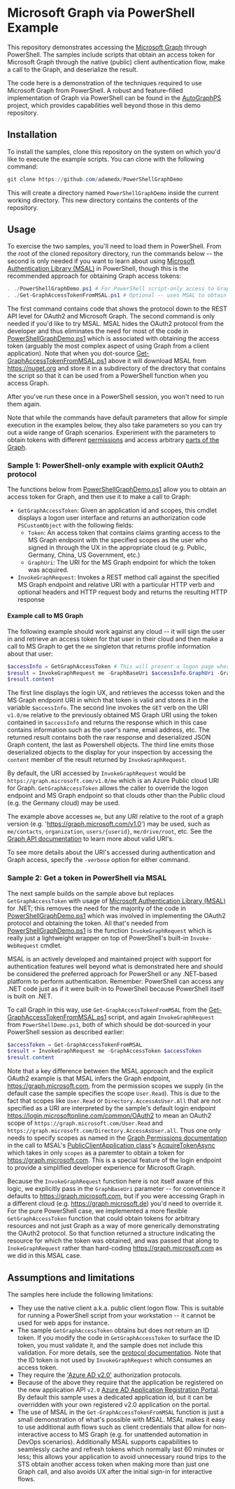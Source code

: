 # Microsoft Graph via PowerShell Example

This repository demonstrates accessing the [Microsoft Graph](https://graph.microsoft.io) through PowerShell. The samples include scripts that obtain an access token for Microsoft Graph through the native (public) client authentication flow, make a call to the Graph, and deserialize the result.

The code here is a demonstration of the techniques required to use Microsoft Graph from PowerShell. A robust and feature-filled implementation of Graph via PowerShell can be found in the [AutoGraphPS](https://github.com/adamedx/autographps) project, which provides capabilities well beyond those in this demo repository.

## Installation

To install the samples, clone this repository on the system on which you'd like to execute the example scripts. You can clone with the following command:

```powershell
git clone https://github.com/adamedx/PowerShellGraphDemo
```

This will create a directory named `PowerShellGraphDemo` inside the current working directory. This new directory contains the contents of the repository.

## Usage

To exercise the two samples, you'll need to load them in PowerShell. From the root of the cloned repository directory, run the commands below -- the second is only needed if you want to learn about using [Microsoft Authentication Library (MSAL)](https://github.com/AzureAD/microsoft-authentication-library-for-dotnet) in PowerShell, though this is the recommended approach for obtaining Graph access tokens:

```powershell
. ./PowerShellGraphDemo.ps1 # For PowerShell script-only access to Graph
. ./Get-GraphAccessTokenFromMSAL.ps1 # Optional -- uses MSAL to obtain token, downloads MSAL from nuget.org in local directory the first time you run this
```

The first command contains code that shows the protocol down to the REST API level for OAuth2 and Microsoft Graph. The second command is only needed if you'd like to try MSAL. MSAL hides the OAuth2 protocol from the developer and thus eliminates the need for most of the code in [PowerShellGraphDemo.ps1](PowerShellGraphDemo.ps1) which is associated with obtaining the access token (arguably the most complex aspect of using Graph from a client application). Note that when you dot-source [Get-GraphAccessTokenFromMSAL.ps1](Get-GraphAccessTokenFromMSAL.ps1) above it will download MSAL from https://nuget.org and store it in a subdirectory of the directory that contains the script so that it can be used from a PowerShell function when you access Graph.

After you've run these once in a PowerShell session, you won't need to run them again.

Note that while the commands have default parameters that allow for simple execution in the examples below, they also take parameters so you can try out a wide range of Graph scenarios. Experiment with the parameters to obtain tokens with different [permissions](https://developer.microsoft.com/en-us/graph/docs/concepts/permissions_reference) and access arbitrary [parts of the Graph](https://docs.microsoft.com/en-us/graph/api/overview?toc=./ref/toc.json&view=graph-rest-1.0).

### Sample 1: PowerShell-only example with explicit OAuth2 protocol

The functions below from [PowerShellGraphDemo.ps1](PowerShellGraphDemo.ps1) allow you to obtain an access token for Graph, and then use it to make a call to Graph:

* `GetGraphAccessToken`: Given an application id and scopes, this cmdlet displays a logon user interface and returns an authorization code `PSCustomObject` with the following fields:
  * `Token`: An access token that contains claims granting access to the MS Graph endpoint with the specified scopes as the user who signed in through the UX in the appropriate cloud (e.g. Public, Germany, China, US Government, etc.)
  * `GraphUri`: The URI for the MS Graph endpoint for which the token was acquired.
* `InvokeGraphRequest`: Invokes a REST method call against the specified MS Graph endpoint and relative URI with a particular HTTP verb and optional headers and HTTP request body and returns the resulting HTTP response

#### Example call to MS Graph
The following example should work against any cloud -- it will sign the user in and retrieve an access token for that user in their cloud and then make a call to MS Graph to get the `me` singleton that returns profile information about that user:

```powershell
$accessInfo = GetGraphAccessToken # This will present a logon page where you must sign in
$result = InvokeGraphRequest me -GraphBaseUri $accessInfo.GraphUri -GraphAccessToken $accessInfo.AccessToken
$result.content
```

The first line displays the login UX, and retrieves the accesss token and the MS Graph endpoint URI in which that token is valid and stores it in the variable `$accessInfo`. The second line invokes the `GET` verb on the URI `v1.0/me` relative to the previously obtained MS Graph URI using the token contained in `$accessInfo` and returns the response which in this case contains information such as the user's name, email address, etc. The returned result contains both the raw response and deserialized JSON Graph content, the last as Powershell objects. The third line emits those deserialized objects to the display for your inspection by accessing the `content` member of the result returned by `InvokeGraphRequest`.

By default, the URI accessed by `InvokeGraphRequest` would be `https://graph.microsoft.com/v1.0/me` which is an Azure Public cloud URI for Graph. `GetGraphAccessToken` allows the caller to override the logon endpoint and MS Graph endpoint so that clouds other than the Public cloud (e.g. the Germany cloud) may be used.

The example above accesses `me`, but any URI relative to the root of a graph version (e.g. 'https://graph.microsoft.com/v1.0') may be used, such as `me/contacts`, `organization`, `users/{userid}`, `me/drive/root`, etc. See the [Graph API documentation](https://docs.microsoft.com/en-us/graph/api/overview?toc=./ref/toc.json&view=graph-rest-1.0) to learn more about valid URI's.

To see more details about the URI's accessed during authentication and Graph access, specify the `-verbose` option for either command.

### Sample 2: Get a token in PowerShell via MSAL

The next sample builds on the sample above but replaces `GetGraphAccessToken` with usage of [Microsoft Authentication Library (MSAL)](https://github.com/AzureAD/microsoft-authentication-library-for-dotnet) for .NET; this removes the need for the majority of the code in [PowerShellGraphDemo.ps1](PowerShellGraphDemo.ps1) which was involved in implementing the OAuth2 protocol and obtaining the token. All that's needed from [PowerShellGraphDemo.ps1](PowerShellGraphDemo.ps1) is the function `InvokeGraphRequest` which is really just a lightweight wrapper on top of PowerShell's built-in `Invoke-WebRequest` cmdlet.

MSAL is an actively developed and maintained project with support for authentication features well beyond what is demonstrated here and should be considered the preferred approach for PowerShell or any .NET-based platform to perform authentication. Remember: PowerShell can access any .NET code just as if it were built-in to PowerShell because PowerShell itself is built on .NET.

To call Graph in this way, use `Get-GraphAccessTokenFromMSAL` from the [Get-GraphAccessTokenFromMSAL.ps1](Get-GraphAccessTokenFromMSAL.ps1) script, and again `InvokeGraphRequest` from `PowerShellDemo.ps1`, both of which should be dot-sourced in your PowerShell session as described earlier:

```powershell
$accessToken = Get-GraphAccessTokenFromMSAL
$result = InvokeGraphRequest me -GraphAccessToken $accessToken
$result.content
```

Note that a key difference between the MSAL approach and the explicit OAuth2 example is that MSAL infers the Graph endpoint, https://graph.microsoft.com, from the permission scopes we supply (in the default case the sample specifies the scope `User.Read`). This is due to the fact that scopes like `User.Read` or `Directory.AccessAsUser.All` that are not specified as a URI are interpreted by the sample's default login endpoint https://login.microsoftonline.com/common/OAuth2 to mean an OAuth2 scope of `https://graph.microsoft.com/User.Read` and `https://graph.microsoft.com/Directory.AccessAsUser.all`. Thus one only needs to specify scopes as named in the [Graph Permissions documentation](https://developer.microsoft.com/en-us/graph/docs/concepts/permissions_reference) in the call to MSAL's [PublicClientApplication class](https://docs.microsoft.com/en-us/dotnet/api/microsoft.identity.client.publicclientapplication?view=azure-dotnet)'s [AcquireTokenAsync](https://docs.microsoft.com/en-us/dotnet/api/microsoft.identity.client.publicclientapplication.acquiretokenasync?view=azure-dotnet) which takes in only `scopes` as a paremter to obtain a token for https://graph.microsoft.com. This is a special feature of the login endpoint to provide a simplified developer experience for Microsoft Graph.

Because the `InvokeGraphRequest` function here is not itself aware of this logic, we explicitly pass in the `GraphBaseUri` parameter -- for convenience it defaults to https://graph.microsoft.com, but if you were accessing Graph in a different cloud (e.g. https://graph.microsoft.de) you'd need to override it. For the pure PowerShell case, we implemented a more flexible `GetGraphAccessToken` function that could obtain tokens for arbitrary resources and not just Graph as a way of more generically demonstrating the OAuth2 protocol. So that function returned a structure indicating the resource for which the token was obtained, and was passed that along to `InokeGraphRequest` rather than hard-coding https://graph.microsoft.com as we did in this MSAL case.

## Assumptions and limitations

The samples here include the following limitations:

* They use the native client a.k.a. public client logon flow. This is suitable for running a PowerShell script from your workstation -- it cannot be used for web apps for instance.
* The sample `GetGraphAccessToken` obtains but does not return an ID token. If you modify the code in `GetGraphAccessToken` to surface the ID token, you must validate it, and the sample does not include this validation. For more details, see the [protocol documentation](https://docs.microsoft.com/en-us/azure/active-directory/develop/active-directory-v2-tokens#validating-tokens). Note that the ID token is not used by `InvokeGraphRequest` which consumes an access token.
* They require the ['Azure AD v2.0'](https://docs.microsoft.com/en-us/azure/active-directory/develop/active-directory-v2-protocols) authorization protocols.
* Because of the above they require that the application be registered on the new application API `v2.0` [Azure AD Application Registration Portal](https://portal.azure.com/#blade/Microsoft_AAD_IAM/ActiveDirectoryMenuBlade/RegisteredAppsPreview). By default this sample uses a dedicated application id, but it can be overridden with your own registered v2.0 application on the portal.
* The use of MSAL in the `Get-GraphAccessTokenFromMSAL` function is just a small demonstration of what's possible with MSAL. MSAL makes it easy to use additional auth flows such as client credentials that allow for non-interactive access to MS Graph (e.g. for unattended automation in DevOps scenarios). Additionally MSAL supports capabilities to seamlessly cache and refresh tokens which normally last 60 minutes or less; this allows your application to avoid unnecessary round trips to the STS obtain another access token when making more than just one Graph call, and also avoids UX after the initial sign-in for interactive flows.



